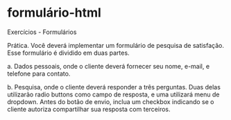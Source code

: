 # formulário-html

Exercícios - Formulários

 
Prática. Você deverá implementar um formulário de pesquisa de satisfação. Esse
formulário é dividido em duas partes.

a. Dados pessoais, onde o cliente deverá fornecer seu nome, e-mail, e telefone para contato.

b. Pesquisa, onde o cliente deverá responder a três perguntas.
Duas delas utilizarão radio buttons como campo de resposta, e uma utilizará menu de dropdown. 
Antes do botão de envio, inclua um checkbox indicando se o cliente autoriza compartilhar sua resposta com terceiros.
